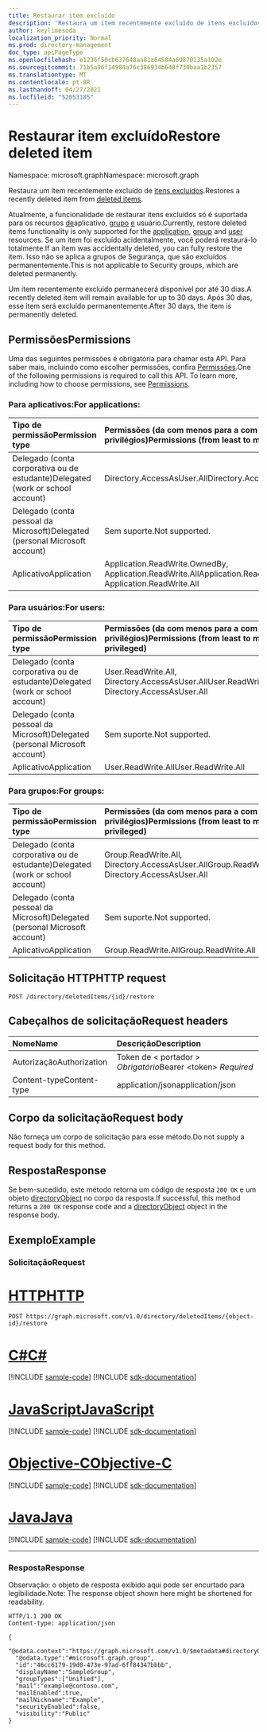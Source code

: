 ```yaml
---
title: Restaurar item excluído
description: 'Restaura um item recentemente excluído de itens excluídos. '
author: keylimesoda
localization_priority: Normal
ms.prod: directory-management
doc_type: apiPageType
ms.openlocfilehash: e1236f50cb637648aa81a64584a60870135a102e
ms.sourcegitcommit: 71b5a96f14984a76c386934b648f730baa1b2357
ms.translationtype: MT
ms.contentlocale: pt-BR
ms.lasthandoff: 04/27/2021
ms.locfileid: "52053185"
---
```

# <a name="restore-deleted-item"></a><span data-ttu-id="b83ae-103">Restaurar item excluído</span><span class="sxs-lookup"><span data-stu-id="b83ae-103">Restore deleted item</span></span>

<span data-ttu-id="b83ae-104">Namespace: microsoft.graph</span><span class="sxs-lookup"><span data-stu-id="b83ae-104">Namespace: microsoft.graph</span></span>

<span data-ttu-id="b83ae-105">Restaura um item recentemente excluído de [itens excluídos](../resources/directory.md).</span><span class="sxs-lookup"><span data-stu-id="b83ae-105">Restores a recently deleted item from [deleted items](../resources/directory.md).</span></span> 

<span data-ttu-id="b83ae-106">Atualmente, a funcionalidade de restaurar itens excluídos só é suportada para os recursos [de](../resources/application.md)aplicativo, [grupo](../resources/group.md) [e](../resources/user.md) usuário.</span><span class="sxs-lookup"><span data-stu-id="b83ae-106">Currently, restore deleted items functionality is only supported for the [application](../resources/application.md), [group](../resources/group.md) and [user](../resources/user.md) resources.</span></span> <span data-ttu-id="b83ae-107">Se um item foi excluído acidentalmente, você poderá restaurá-lo totalmente.</span><span class="sxs-lookup"><span data-stu-id="b83ae-107">If an item was accidentally deleted, you can fully restore the item.</span></span> <span data-ttu-id="b83ae-108">Isso não se aplica a grupos de Segurança, que são excluídos permanentemente.</span><span class="sxs-lookup"><span data-stu-id="b83ae-108">This is not applicable to Security groups, which are deleted permanently.</span></span>

<span data-ttu-id="b83ae-109">Um item recentemente excluído permanecerá disponível por até 30 dias.</span><span class="sxs-lookup"><span data-stu-id="b83ae-109">A recently deleted item will remain available for up to 30 days.</span></span> <span data-ttu-id="b83ae-110">Após 30 dias, esse item será excluído permanentemente.</span><span class="sxs-lookup"><span data-stu-id="b83ae-110">After 30 days, the item is permanently deleted.</span></span>

## <a name="permissions"></a><span data-ttu-id="b83ae-111">Permissões</span><span class="sxs-lookup"><span data-stu-id="b83ae-111">Permissions</span></span>
<span data-ttu-id="b83ae-p103">Uma das seguintes permissões é obrigatória para chamar esta API. Para saber mais, incluindo como escolher permissões, confira [Permissões](/graph/permissions-reference).</span><span class="sxs-lookup"><span data-stu-id="b83ae-p103">One of the following permissions is required to call this API. To learn more, including how to choose permissions, see [Permissions](/graph/permissions-reference).</span></span>

### <a name="for-applications"></a><span data-ttu-id="b83ae-114">Para aplicativos:</span><span class="sxs-lookup"><span data-stu-id="b83ae-114">For applications:</span></span>

|<span data-ttu-id="b83ae-115">Tipo de permissão</span><span class="sxs-lookup"><span data-stu-id="b83ae-115">Permission type</span></span>      | <span data-ttu-id="b83ae-116">Permissões (da com menos para a com mais privilégios)</span><span class="sxs-lookup"><span data-stu-id="b83ae-116">Permissions (from least to most privileged)</span></span>              |
|:--------------------|:---------------------------------------------------------|
|<span data-ttu-id="b83ae-117">Delegado (conta corporativa ou de estudante)</span><span class="sxs-lookup"><span data-stu-id="b83ae-117">Delegated (work or school account)</span></span> | <span data-ttu-id="b83ae-118">Directory.AccessAsUser.All</span><span class="sxs-lookup"><span data-stu-id="b83ae-118">Directory.AccessAsUser.All</span></span>    |
|<span data-ttu-id="b83ae-119">Delegado (conta pessoal da Microsoft)</span><span class="sxs-lookup"><span data-stu-id="b83ae-119">Delegated (personal Microsoft account)</span></span> | <span data-ttu-id="b83ae-120">Sem suporte.</span><span class="sxs-lookup"><span data-stu-id="b83ae-120">Not supported.</span></span>    |
|<span data-ttu-id="b83ae-121">Aplicativo</span><span class="sxs-lookup"><span data-stu-id="b83ae-121">Application</span></span> | <span data-ttu-id="b83ae-122">Application.ReadWrite.OwnedBy, Application.ReadWrite.All</span><span class="sxs-lookup"><span data-stu-id="b83ae-122">Application.ReadWrite.OwnedBy, Application.ReadWrite.All</span></span> |


### <a name="for-users"></a><span data-ttu-id="b83ae-123">Para usuários:</span><span class="sxs-lookup"><span data-stu-id="b83ae-123">For users:</span></span>

|<span data-ttu-id="b83ae-124">Tipo de permissão</span><span class="sxs-lookup"><span data-stu-id="b83ae-124">Permission type</span></span>      | <span data-ttu-id="b83ae-125">Permissões (da com menos para a com mais privilégios)</span><span class="sxs-lookup"><span data-stu-id="b83ae-125">Permissions (from least to most privileged)</span></span>              |
|:--------------------|:---------------------------------------------------------|
|<span data-ttu-id="b83ae-126">Delegado (conta corporativa ou de estudante)</span><span class="sxs-lookup"><span data-stu-id="b83ae-126">Delegated (work or school account)</span></span> | <span data-ttu-id="b83ae-127">User.ReadWrite.All, Directory.AccessAsUser.All</span><span class="sxs-lookup"><span data-stu-id="b83ae-127">User.ReadWrite.All, Directory.AccessAsUser.All</span></span> |
|<span data-ttu-id="b83ae-128">Delegado (conta pessoal da Microsoft)</span><span class="sxs-lookup"><span data-stu-id="b83ae-128">Delegated (personal Microsoft account)</span></span> | <span data-ttu-id="b83ae-129">Sem suporte.</span><span class="sxs-lookup"><span data-stu-id="b83ae-129">Not supported.</span></span> |
|<span data-ttu-id="b83ae-130">Aplicativo</span><span class="sxs-lookup"><span data-stu-id="b83ae-130">Application</span></span> | <span data-ttu-id="b83ae-131">User.ReadWrite.All</span><span class="sxs-lookup"><span data-stu-id="b83ae-131">User.ReadWrite.All</span></span> |

### <a name="for-groups"></a><span data-ttu-id="b83ae-132">Para grupos:</span><span class="sxs-lookup"><span data-stu-id="b83ae-132">For groups:</span></span>

|<span data-ttu-id="b83ae-133">Tipo de permissão</span><span class="sxs-lookup"><span data-stu-id="b83ae-133">Permission type</span></span>      | <span data-ttu-id="b83ae-134">Permissões (da com menos para a com mais privilégios)</span><span class="sxs-lookup"><span data-stu-id="b83ae-134">Permissions (from least to most privileged)</span></span>              |
|:--------------------|:---------------------------------------------------------|
|<span data-ttu-id="b83ae-135">Delegado (conta corporativa ou de estudante)</span><span class="sxs-lookup"><span data-stu-id="b83ae-135">Delegated (work or school account)</span></span> | <span data-ttu-id="b83ae-136">Group.ReadWrite.All, Directory.AccessAsUser.All</span><span class="sxs-lookup"><span data-stu-id="b83ae-136">Group.ReadWrite.All, Directory.AccessAsUser.All</span></span> |
|<span data-ttu-id="b83ae-137">Delegado (conta pessoal da Microsoft)</span><span class="sxs-lookup"><span data-stu-id="b83ae-137">Delegated (personal Microsoft account)</span></span> | <span data-ttu-id="b83ae-138">Sem suporte.</span><span class="sxs-lookup"><span data-stu-id="b83ae-138">Not supported.</span></span>    |
|<span data-ttu-id="b83ae-139">Aplicativo</span><span class="sxs-lookup"><span data-stu-id="b83ae-139">Application</span></span> | <span data-ttu-id="b83ae-140">Group.ReadWrite.All</span><span class="sxs-lookup"><span data-stu-id="b83ae-140">Group.ReadWrite.All</span></span> |

## <a name="http-request"></a><span data-ttu-id="b83ae-141">Solicitação HTTP</span><span class="sxs-lookup"><span data-stu-id="b83ae-141">HTTP request</span></span>
<!-- { "blockType": "ignored" } -->
```http
POST /directory/deletedItems/{id}/restore
```

## <a name="request-headers"></a><span data-ttu-id="b83ae-142">Cabeçalhos de solicitação</span><span class="sxs-lookup"><span data-stu-id="b83ae-142">Request headers</span></span>
| <span data-ttu-id="b83ae-143">Nome</span><span class="sxs-lookup"><span data-stu-id="b83ae-143">Name</span></span>       | <span data-ttu-id="b83ae-144">Descrição</span><span class="sxs-lookup"><span data-stu-id="b83ae-144">Description</span></span>|
|:---------------|:----------|
| <span data-ttu-id="b83ae-145">Autorização</span><span class="sxs-lookup"><span data-stu-id="b83ae-145">Authorization</span></span>  | <span data-ttu-id="b83ae-146">Token de &lt; portador &gt; *Obrigatório*</span><span class="sxs-lookup"><span data-stu-id="b83ae-146">Bearer &lt;token&gt; *Required*</span></span>|
| <span data-ttu-id="b83ae-147">Content-type</span><span class="sxs-lookup"><span data-stu-id="b83ae-147">Content-type</span></span> | <span data-ttu-id="b83ae-148">application/json</span><span class="sxs-lookup"><span data-stu-id="b83ae-148">application/json</span></span> |

## <a name="request-body"></a><span data-ttu-id="b83ae-149">Corpo da solicitação</span><span class="sxs-lookup"><span data-stu-id="b83ae-149">Request body</span></span>
<span data-ttu-id="b83ae-150">Não forneça um corpo de solicitação para esse método.</span><span class="sxs-lookup"><span data-stu-id="b83ae-150">Do not supply a request body for this method.</span></span>

## <a name="response"></a><span data-ttu-id="b83ae-151">Resposta</span><span class="sxs-lookup"><span data-stu-id="b83ae-151">Response</span></span>

<span data-ttu-id="b83ae-152">Se bem-sucedido, este método retorna um código de resposta `200 OK` e um objeto [directoryObject](../resources/directoryobject.md) no corpo da resposta.</span><span class="sxs-lookup"><span data-stu-id="b83ae-152">If successful, this method returns a `200 OK` response code and a [directoryObject](../resources/directoryobject.md) object in the response body.</span></span>

## <a name="example"></a><span data-ttu-id="b83ae-153">Exemplo</span><span class="sxs-lookup"><span data-stu-id="b83ae-153">Example</span></span>
### <a name="request"></a><span data-ttu-id="b83ae-154">Solicitação</span><span class="sxs-lookup"><span data-stu-id="b83ae-154">Request</span></span>


# <a name="http"></a>[<span data-ttu-id="b83ae-155">HTTP</span><span class="sxs-lookup"><span data-stu-id="b83ae-155">HTTP</span></span>](#tab/http)
<!-- {
  "blockType": "request",
  "name": "create_directoryobject_from_directory"
}-->
```http
POST https://graph.microsoft.com/v1.0/directory/deletedItems/{object-id}/restore
```
# <a name="c"></a>[<span data-ttu-id="b83ae-156">C#</span><span class="sxs-lookup"><span data-stu-id="b83ae-156">C#</span></span>](#tab/csharp)
[!INCLUDE [sample-code](../includes/snippets/csharp/create-directoryobject-from-directory-csharp-snippets.md)]
[!INCLUDE [sdk-documentation](../includes/snippets/snippets-sdk-documentation-link.md)]

# <a name="javascript"></a>[<span data-ttu-id="b83ae-157">JavaScript</span><span class="sxs-lookup"><span data-stu-id="b83ae-157">JavaScript</span></span>](#tab/javascript)
[!INCLUDE [sample-code](../includes/snippets/javascript/create-directoryobject-from-directory-javascript-snippets.md)]
[!INCLUDE [sdk-documentation](../includes/snippets/snippets-sdk-documentation-link.md)]

# <a name="objective-c"></a>[<span data-ttu-id="b83ae-158">Objective-C</span><span class="sxs-lookup"><span data-stu-id="b83ae-158">Objective-C</span></span>](#tab/objc)
[!INCLUDE [sample-code](../includes/snippets/objc/create-directoryobject-from-directory-objc-snippets.md)]
[!INCLUDE [sdk-documentation](../includes/snippets/snippets-sdk-documentation-link.md)]

# <a name="java"></a>[<span data-ttu-id="b83ae-159">Java</span><span class="sxs-lookup"><span data-stu-id="b83ae-159">Java</span></span>](#tab/java)
[!INCLUDE [sample-code](../includes/snippets/java/create-directoryobject-from-directory-java-snippets.md)]
[!INCLUDE [sdk-documentation](../includes/snippets/snippets-sdk-documentation-link.md)]

---

### <a name="response"></a><span data-ttu-id="b83ae-160">Resposta</span><span class="sxs-lookup"><span data-stu-id="b83ae-160">Response</span></span>
<span data-ttu-id="b83ae-161">Observação: o objeto de resposta exibido aqui pode ser encurtado para legibilidade.</span><span class="sxs-lookup"><span data-stu-id="b83ae-161">Note: The response object shown here might be shortened for readability.</span></span>
<!-- {
  "blockType": "response",
  "truncated": true,
  "@odata.type": "microsoft.graph.directoryObject"
} -->
```http
HTTP/1.1 200 OK
Content-type: application/json

{
  "@odata.context":"https://graph.microsoft.com/v1.0/$metadata#directoryObjects/$entity",
  "@odata.type":"#microsoft.graph.group",
  "id":"46cc6179-19d0-473e-97ad-6ff84347bbbb",
  "displayName":"SampleGroup",
  "groupTypes":["Unified"],
  "mail":"example@contoso.com",
  "mailEnabled":true,
  "mailNickname":"Example",
  "securityEnabled":false,
  "visibility":"Public"
}
```

<!-- uuid: 8fcb5dbc-d5aa-4681-8e31-b001d5168d79
2015-10-25 14:57:30 UTC -->
<!-- {
  "type": "#page.annotation",
  "description": "Create deletedItem",
  "keywords": "",
  "section": "documentation",
  "tocPath": "",
  "suppressions": [
  ]
}-->

